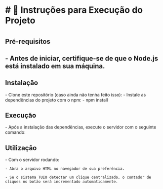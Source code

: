<h1># 📁 Instruções para Execução do Projeto<h1>

<h2>Pré-requisitos<h2>
    - Antes de iniciar, certifique-se de que o Node.js está instalado em sua máquina.

<h2>Instalação</h2>
    - Clone este repositório (caso ainda não tenha feito isso):
    - Instale as dependências do projeto com o npm:
        - npm install
    
<h2>Execução</h2>
    - Após a instalação das dependências, execute o servidor com o seguinte comando:

<h2>Utilização</h2>
    - Com o servidor rodando:

    - Abra o arquivo HTML no navegador de sua preferência.

    - Se o sistema TUIO detectar um clique centralizado, o contador de cliques no botão será incrementado automaticamente.